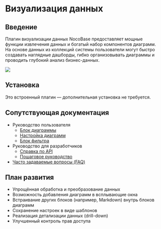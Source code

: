 # Визуализация данных

<PluginInfo name="data-visualization"></PluginInfo>

## Введение

Плагин визуализации данных NocoBase предоставляет мощные функции извлечения данных и богатый набор компонентов диаграмм. На основе данных из коллекций системы пользователи могут быстро создавать наглядные дашборды, гибко организовывать диаграммы и проводить глубокий анализ бизнес-данных.

![](https://static-docs.nocobase.com/51be43d5400d6294f6c20d11009f23c4.png)

## Установка

Это встроенный плагин — дополнительная установка не требуется.

## Сопутствующая документация

- Руководство пользователя
  - [Блок диаграммы](./user/chart-block.md)
  - [Настройка диаграмм](./user/configure.md)
  - [Блок фильтра](./user/filter.md)
- Руководство для разработчиков
  - [Справка по API](./dev/index.md)
  - [Пошаговое руководство](./step-by-step/index.md)
- [Часто задаваемые вопросы (FAQ)](./faq.md)

## План развития

- Упрощённая обработка и преобразование данных
- Возможность добавления диаграмм в всплывающие окна
- Встраивание других блоков (например, Markdown) внутрь блоков диаграмм
- Сохранение настроек в виде шаблонов
- Реализация детализации данных (drill-down)
- Улучшенный контроль прав доступа

